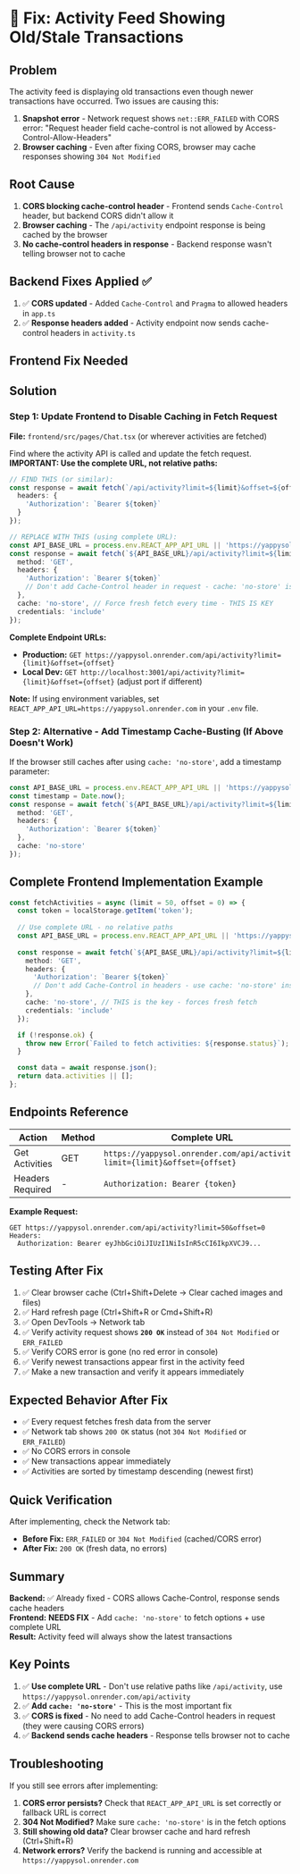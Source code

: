 # 🔄 Fix: Activity Feed Showing Old/Stale Transactions

## Problem

The activity feed is displaying old transactions even though newer transactions have occurred. Two issues are causing this:

1. **Snapshot error** - Network request shows `net::ERR_FAILED` with CORS error: "Request header field cache-control is not allowed by Access-Control-Allow-Headers"
2. **Browser caching** - Even after fixing CORS, browser may cache responses showing `304 Not Modified`

## Root Cause

1. **CORS blocking cache-control header** - Frontend sends `Cache-Control` header, but backend CORS didn't allow it
2. **Browser caching** - The `/api/activity` endpoint response is being cached by the browser
3. **No cache-control headers in response** - Backend response wasn't telling browser not to cache

## Backend Fixes Applied ✅

1. ✅ **CORS updated** - Added `Cache-Control` and `Pragma` to allowed headers in `app.ts`
2. ✅ **Response headers added** - Activity endpoint now sends cache-control headers in `activity.ts`

## Frontend Fix Needed

## Solution

### Step 1: Update Frontend to Disable Caching in Fetch Request

**File:** `frontend/src/pages/Chat.tsx` (or wherever activities are fetched)

Find where the activity API is called and update the fetch request. **IMPORTANT: Use the complete URL, not relative paths:**

```typescript
// FIND THIS (or similar):
const response = await fetch(`/api/activity?limit=${limit}&offset=${offset}`, {
  headers: {
    'Authorization': `Bearer ${token}`
  }
});

// REPLACE WITH THIS (using complete URL):
const API_BASE_URL = process.env.REACT_APP_API_URL || 'https://yappysol.onrender.com';
const response = await fetch(`${API_BASE_URL}/api/activity?limit=${limit}&offset=${offset}`, {
  method: 'GET',
  headers: {
    'Authorization': `Bearer ${token}`
    // Don't add Cache-Control header in request - cache: 'no-store' is enough
  },
  cache: 'no-store', // Force fresh fetch every time - THIS IS KEY
  credentials: 'include'
});
```

**Complete Endpoint URLs:**
- **Production:** `GET https://yappysol.onrender.com/api/activity?limit={limit}&offset={offset}`
- **Local Dev:** `GET http://localhost:3001/api/activity?limit={limit}&offset={offset}` (adjust port if different)

**Note:** If using environment variables, set `REACT_APP_API_URL=https://yappysol.onrender.com` in your `.env` file.

### Step 2: Alternative - Add Timestamp Cache-Busting (If Above Doesn't Work)

If the browser still caches after using `cache: 'no-store'`, add a timestamp parameter:

```typescript
const API_BASE_URL = process.env.REACT_APP_API_URL || 'https://yappysol.onrender.com';
const timestamp = Date.now();
const response = await fetch(`${API_BASE_URL}/api/activity?limit=${limit}&offset=${offset}&_t=${timestamp}`, {
  method: 'GET',
  headers: {
    'Authorization': `Bearer ${token}`
  },
  cache: 'no-store'
});
```

## Complete Frontend Implementation Example

```typescript
const fetchActivities = async (limit = 50, offset = 0) => {
  const token = localStorage.getItem('token');
  
  // Use complete URL - no relative paths
  const API_BASE_URL = process.env.REACT_APP_API_URL || 'https://yappysol.onrender.com';
  
  const response = await fetch(`${API_BASE_URL}/api/activity?limit=${limit}&offset=${offset}`, {
    method: 'GET',
    headers: {
      'Authorization': `Bearer ${token}`
      // Don't add Cache-Control in headers - use cache: 'no-store' instead
    },
    cache: 'no-store', // THIS is the key - forces fresh fetch
    credentials: 'include'
  });

  if (!response.ok) {
    throw new Error(`Failed to fetch activities: ${response.status}`);
  }

  const data = await response.json();
  return data.activities || [];
};
```

## Endpoints Reference

| Action | Method | Complete URL |
|--------|--------|--------------|
| Get Activities | GET | `https://yappysol.onrender.com/api/activity?limit={limit}&offset={offset}` |
| Headers Required | - | `Authorization: Bearer {token}` |

**Example Request:**
```
GET https://yappysol.onrender.com/api/activity?limit=50&offset=0
Headers:
  Authorization: Bearer eyJhbGciOiJIUzI1NiIsInR5cCI6IkpXVCJ9...
```

## Testing After Fix

1. ✅ Clear browser cache (Ctrl+Shift+Delete → Clear cached images and files)
2. ✅ Hard refresh page (Ctrl+Shift+R or Cmd+Shift+R)
3. ✅ Open DevTools → Network tab
4. ✅ Verify activity request shows **`200 OK`** instead of `304 Not Modified` or `ERR_FAILED`
5. ✅ Verify CORS error is gone (no red error in console)
6. ✅ Verify newest transactions appear first in the activity feed
7. ✅ Make a new transaction and verify it appears immediately

## Expected Behavior After Fix

- ✅ Every request fetches fresh data from the server
- ✅ Network tab shows `200 OK` status (not `304 Not Modified` or `ERR_FAILED`)
- ✅ No CORS errors in console
- ✅ New transactions appear immediately
- ✅ Activities are sorted by timestamp descending (newest first)

## Quick Verification

After implementing, check the Network tab:
- **Before Fix:** `ERR_FAILED` or `304 Not Modified` (cached/CORS error)
- **After Fix:** `200 OK` (fresh data, no errors)

## Summary

**Backend:** ✅ Already fixed - CORS allows Cache-Control, response sends cache headers  
**Frontend:** **NEEDS FIX** - Add `cache: 'no-store'` to fetch options + use complete URL  
**Result:** Activity feed will always show the latest transactions

## Key Points

1. ✅ **Use complete URL** - Don't use relative paths like `/api/activity`, use `https://yappysol.onrender.com/api/activity`
2. ✅ **Add `cache: 'no-store'`** - This is the most important fix
3. ✅ **CORS is fixed** - No need to add Cache-Control headers in request (they were causing CORS errors)
4. ✅ **Backend sends cache headers** - Response tells browser not to cache

## Troubleshooting

If you still see errors after implementing:

1. **CORS error persists?** Check that `REACT_APP_API_URL` is set correctly or fallback URL is correct
2. **304 Not Modified?** Make sure `cache: 'no-store'` is in the fetch options
3. **Still showing old data?** Clear browser cache and hard refresh (Ctrl+Shift+R)
4. **Network errors?** Verify the backend is running and accessible at `https://yappysol.onrender.com`
